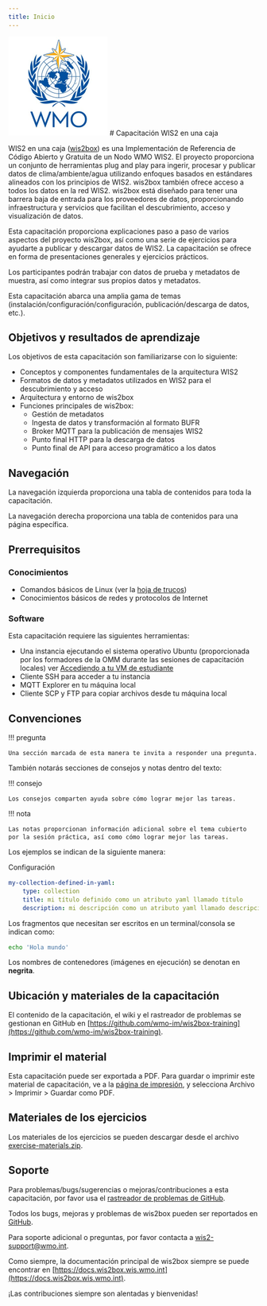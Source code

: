 ```yaml
---
title: Inicio
---
```


<img alt="Logotipo de WMO" src="assets/img/wmo-logo.png" width="200">
# Capacitación WIS2 en una caja

WIS2 en una caja ([wis2box](https://docs.wis2box.wis.wmo.int)) es una Implementación de Referencia de Código Abierto y Gratuita de un Nodo WMO WIS2. El proyecto proporciona un conjunto de herramientas plug and play para ingerir, procesar y publicar datos de clima/ambiente/agua utilizando enfoques basados en estándares alineados con los principios de WIS2. wis2box también ofrece acceso a todos los datos en la red WIS2. wis2box está diseñado para tener una barrera baja de entrada para los proveedores de datos, proporcionando infraestructura y servicios que facilitan el descubrimiento, acceso y visualización de datos.

Esta capacitación proporciona explicaciones paso a paso de varios aspectos del proyecto wis2box, así como una serie de ejercicios para ayudarte a publicar y descargar datos de WIS2. La capacitación se ofrece en forma de presentaciones generales y ejercicios prácticos.

Los participantes podrán trabajar con datos de prueba y metadatos de muestra, así como integrar sus propios datos y metadatos.

Esta capacitación abarca una amplia gama de temas (instalación/configuración/configuración, publicación/descarga de datos, etc.).

## Objetivos y resultados de aprendizaje

Los objetivos de esta capacitación son familiarizarse con lo siguiente:

- Conceptos y componentes fundamentales de la arquitectura WIS2
- Formatos de datos y metadatos utilizados en WIS2 para el descubrimiento y acceso
- Arquitectura y entorno de wis2box
- Funciones principales de wis2box:
    - Gestión de metadatos
    - Ingesta de datos y transformación al formato BUFR
    - Broker MQTT para la publicación de mensajes WIS2
    - Punto final HTTP para la descarga de datos
    - Punto final de API para acceso programático a los datos

## Navegación

La navegación izquierda proporciona una tabla de contenidos para toda la capacitación.

La navegación derecha proporciona una tabla de contenidos para una página específica.

## Prerrequisitos

### Conocimientos

- Comandos básicos de Linux (ver la [hoja de trucos](cheatsheets/linux.md))
- Conocimientos básicos de redes y protocolos de Internet

### Software

Esta capacitación requiere las siguientes herramientas:

- Una instancia ejecutando el sistema operativo Ubuntu (proporcionada por los formadores de la OMM durante las sesiones de capacitación locales) ver [Accediendo a tu VM de estudiante](practical-sessions/accessing-your-student-vm.md#introduction)
- Cliente SSH para acceder a tu instancia
- MQTT Explorer en tu máquina local
- Cliente SCP y FTP para copiar archivos desde tu máquina local

## Convenciones

!!! pregunta

    Una sección marcada de esta manera te invita a responder una pregunta.

También notarás secciones de consejos y notas dentro del texto:

!!! consejo

    Los consejos comparten ayuda sobre cómo lograr mejor las tareas.

!!! nota

    Las notas proporcionan información adicional sobre el tema cubierto por la sesión práctica, así como cómo lograr mejor las tareas.

Los ejemplos se indican de la siguiente manera:

Configuración
``` {.yaml linenums="1"}
my-collection-defined-in-yaml:
    type: collection
    title: mi título definido como un atributo yaml llamado título
    description: mi descripción como un atributo yaml llamado descripción
```

Los fragmentos que necesitan ser escritos en un terminal/consola se indican como:

```bash
echo 'Hola mundo'
```

Los nombres de contenedores (imágenes en ejecución) se denotan en **negrita**.

## Ubicación y materiales de la capacitación

El contenido de la capacitación, el wiki y el rastreador de problemas se gestionan en GitHub en [https://github.com/wmo-im/wis2box-training](https://github.com/wmo-im/wis2box-training).

## Imprimir el material

Esta capacitación puede ser exportada a PDF. Para guardar o imprimir este material de capacitación, ve a la [página de impresión](print_page), y selecciona
Archivo > Imprimir > Guardar como PDF.

## Materiales de los ejercicios

Los materiales de los ejercicios se pueden descargar desde el archivo [exercise-materials.zip](/exercise-materials.zip).

## Soporte

Para problemas/bugs/sugerencias o mejoras/contribuciones a esta capacitación, por favor usa el [rastreador de problemas de GitHub](https://github.com/wmo-im/wis2box-training/issues).

Todos los bugs, mejoras y problemas de wis2box pueden ser reportados en [GitHub](https://github.com/wmo-im/wis2box/issues).

Para soporte adicional o preguntas, por favor contacta a wis2-support@wmo.int.

Como siempre, la documentación principal de wis2box siempre se puede encontrar en [https://docs.wis2box.wis.wmo.int](https://docs.wis2box.wis.wmo.int).

¡Las contribuciones siempre son alentadas y bienvenidas!
